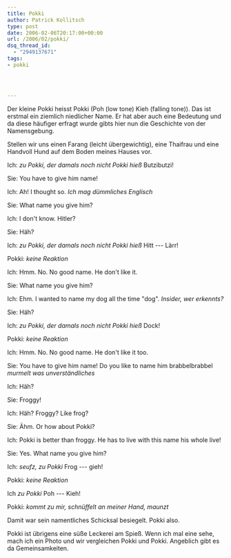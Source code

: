 ```yaml
---
title: Pokki
author: Patrick Kollitsch
type: post
date: 2006-02-06T20:17:00+00:00
url: /2006/02/pokki/
dsq_thread_id:
  - "2949137671"
tags:
- pokki




---
```

Der kleine Pokki heisst Pokki (Poh (low tone) Kieh (falling tone)). Das ist erstmal ein ziemlich niedlicher Name. Er hat aber auch eine Bedeutung und da diese häufiger erfragt wurde gibts hier nun die Geschichte von der Namensgebung. 

Stellen wir uns einen Farang (leicht übergewichtig), eine Thaifrau und eine Handvoll Hund auf dem Boden meines Hauses vor. 

Ich: _zu Pokki, der damals noch nicht Pokki hieß_ Butzibutzi!
  
Sie: You have to give him name!
  
Ich: Ah! I thought so. _Ich mag dümmliches Englisch_
  
Sie: What name you give him?
  
Ich: I don't know. Hitler?
  
Sie: Häh?
  
Ich: _zu Pokki, der damals noch nicht Pokki hieß_ Hitt --- Lärr!
  
Pokki: _keine Reaktion_
  
Ich: Hmm. No. No good name. He don't like it. 
  
Sie: What name you give him?
  
Ich: Ehm. I wanted to name my dog all the time "dog". _Insider, wer erkennts?_
  
Sie: Häh?
  
Ich: _zu Pokki, der damals noch nicht Pokki hieß_ Dock!
  
Pokki: _keine Reaktion_
  
Ich: Hmm. No. No good name. He don't like it too. 
  
Sie: You have to give him name! Do you like to name him brabbelbrabbel _murmelt was unverständliches_
  
Ich: Häh?
  
Sie: Froggy!
  
Ich: Häh? Froggy? Like frog?
  
Sie: Ähm. Or how about Pokki?
  
Ich: Pokki is better than froggy. He has to live with this name his whole live!
  
Sie: Yes. What name you give him?
  
Ich: _seufz, zu Pokki_ Frog --- gieh!
  
Pokki: _keine Reaktion_
  
Ich _zu Pokki_ Poh --- Kieh!
  
Pokki: _kommt zu mir, schnüffelt an meiner Hand, maunzt_

Damit war sein namentliches Schicksal besiegelt. Pokki also. 

Pokki ist übrigens eine süße Leckerei am Spieß. Wenn ich mal eine sehe, mach ich ein Photo und wir vergleichen Pokki und Pokki. Angeblich gibt es da Gemeinsamkeiten.
